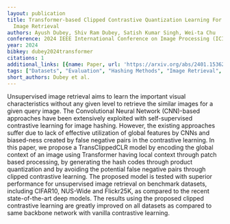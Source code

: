 ```yaml
---
layout: publication
title: Transformer-based Clipped Contrastive Quantization Learning For Unsupervised
  Image Retrieval
authors: Ayush Dubey, Shiv Ram Dubey, Satish Kumar Singh, Wei-ta Chu
conference: 2024 IEEE International Conference on Image Processing (ICIP)
year: 2024
bibkey: dubey2024transformer
citations: 1
additional_links: [{name: Paper, url: 'https://arxiv.org/abs/2401.15362'}]
tags: ["Datasets", "Evaluation", "Hashing Methods", "Image Retrieval", "Quantization", "Self-Supervised", "Supervised", "Unsupervised"]
short_authors: Dubey et al.
---
```

Unsupervised image retrieval aims to learn the important visual
characteristics without any given level to retrieve the similar images for a
given query image. The Convolutional Neural Network (CNN)-based approaches have
been extensively exploited with self-supervised contrastive learning for image
hashing. However, the existing approaches suffer due to lack of effective
utilization of global features by CNNs and biased-ness created by false
negative pairs in the contrastive learning. In this paper, we propose a
TransClippedCLR model by encoding the global context of an image using
Transformer having local context through patch based processing, by generating
the hash codes through product quantization and by avoiding the potential false
negative pairs through clipped contrastive learning. The proposed model is
tested with superior performance for unsupervised image retrieval on benchmark
datasets, including CIFAR10, NUS-Wide and Flickr25K, as compared to the recent
state-of-the-art deep models. The results using the proposed clipped
contrastive learning are greatly improved on all datasets as compared to same
backbone network with vanilla contrastive learning.